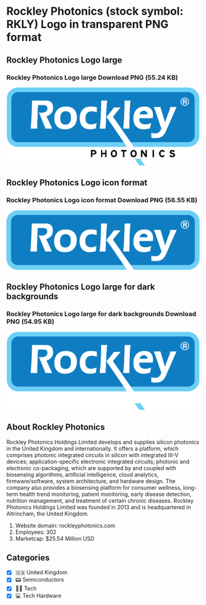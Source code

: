 # Rockley Photonics (stock symbol: RKLY) Logo in transparent PNG format

## Rockley Photonics Logo large

### Rockley Photonics Logo large Download PNG (55.24 KB)

![Rockley Photonics Logo large Download PNG (55.24 KB)](/img/orig/RKLY_BIG-22686e66.png)

## Rockley Photonics Logo icon format

### Rockley Photonics Logo icon format Download PNG (56.55 KB)

![Rockley Photonics Logo icon format Download PNG (56.55 KB)](/img/orig/RKLY-0bc77bba.png)

## Rockley Photonics Logo large for dark backgrounds

### Rockley Photonics Logo large for dark backgrounds Download PNG (54.95 KB)

![Rockley Photonics Logo large for dark backgrounds Download PNG (54.95 KB)](/img/orig/RKLY_BIG.D-38385d97.png)

## About Rockley Photonics

Rockley Photonics Holdings Limited develops and supplies silicon photonics in the United Kingdom and internationally. It offers a platform, which comprises photonic integrated circuits in silicon with integrated III-V devices; application-specific electronic integrated circuits; photonic and electronic co-packaging, which are supported by and coupled with biosensing algorithms, artificial intelligence, cloud analytics, firmware/software, system architecture, and hardware design. The company also provides a biosensing platform for consumer wellness, long-term health trend monitoring, patient monitoring, early disease detection, nutrition management, and treatment of certain chronic diseases. Rockley Photonics Holdings Limited was founded in 2013 and is headquartered in Altrincham, the United Kingdom.

1. Website domain: rockleyphotonics.com
2. Employees: 302
3. Marketcap: $25.54 Million USD


## Categories
- [x] 🇬🇧 United Kingdom
- [x] 📟 Semiconductors
- [x] 👩‍💻 Tech
- [x] 💻 Tech Hardware
